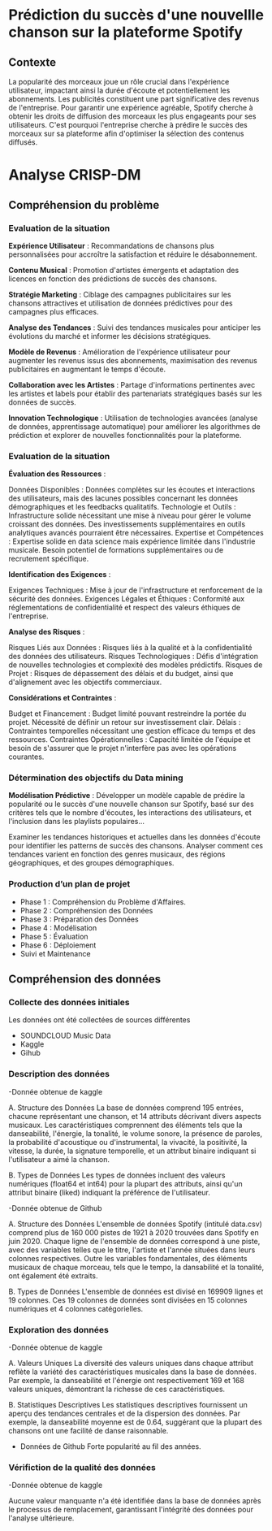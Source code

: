
# Prédiction du succès d'une nouvellle chanson sur la plateforme Spotify

## Contexte
La popularité des morceaux joue un rôle crucial dans l'expérience utilisateur, impactant ainsi la durée d'écoute et potentiellement les abonnements. Les publicités constituent une part significative des revenus de l'entreprise. Pour garantir une expérience agréable, Spotify cherche à obtenir les droits de diffusion des morceaux les plus engageants pour ses utilisateurs. C'est pourquoi l'entreprise cherche à prédire le succès des morceaux sur sa plateforme afin d'optimiser la sélection des contenus diffusés.

# Analyse CRISP-DM
## Compréhension du problème
### Evaluation de la situation
**Expérience Utilisateur** : Recommandations de chansons plus personnalisées pour accroître la satisfaction et réduire le désabonnement.

**Contenu Musical** : Promotion d'artistes émergents et adaptation des licences en fonction des prédictions de succès des chansons.

**Stratégie Marketing** : Ciblage des campagnes publicitaires sur les chansons attractives et utilisation de données prédictives pour des campagnes plus efficaces.

**Analyse des Tendances** : Suivi des tendances musicales pour anticiper les évolutions du marché et informer les décisions stratégiques.

**Modèle de Revenus** : Amélioration de l'expérience utilisateur pour augmenter les revenus issus des abonnements, maximisation des revenus publicitaires en augmentant le temps d'écoute.

**Collaboration avec les Artistes** : Partage d'informations pertinentes avec les artistes et labels pour établir des partenariats stratégiques basés sur les données de succès.

**Innovation Technologique** : Utilisation de technologies avancées (analyse de données, apprentissage automatique) pour améliorer les algorithmes de prédiction et explorer de nouvelles fonctionnalités pour la plateforme.

### Evaluation de la situation
**Évaluation des Ressources** :

Données Disponibles : Données complètes sur les écoutes et interactions des utilisateurs, mais des lacunes possibles concernant les données démographiques et les feedbacks qualitatifs.
Technologie et Outils : Infrastructure solide nécessitant une mise à niveau pour gérer le volume croissant des données. Des investissements supplémentaires en outils analytiques avancés pourraient être nécessaires.
Expertise et Compétences : Expertise solide en data science mais expérience limitée dans l'industrie musicale. Besoin potentiel de formations supplémentaires ou de recrutement spécifique.

**Identification des Exigences** :

Exigences Techniques : Mise à jour de l'infrastructure et renforcement de la sécurité des données.
Exigences Légales et Éthiques : Conformité aux réglementations de confidentialité et respect des valeurs éthiques de l'entreprise.

**Analyse des Risques** :

Risques Liés aux Données : Risques liés à la qualité et à la confidentialité des données des utilisateurs.
Risques Technologiques : Défis d'intégration de nouvelles technologies et complexité des modèles prédictifs.
Risques de Projet : Risques de dépassement des délais et du budget, ainsi que d'alignement avec les objectifs commerciaux.

**Considérations et Contraintes** :

Budget et Financement : Budget limité pouvant restreindre la portée du projet. Nécessité de définir un retour sur investissement clair.
Délais : Contraintes temporelles nécessitant une gestion efficace du temps et des ressources.
Contraintes Opérationnelles : Capacité limitée de l'équipe et besoin de s'assurer que le projet n'interfère pas avec les opérations courantes.

### Détermination des objectifs du Data mining
**Modélisation Prédictive** :
Développer un modèle capable de prédire la popularité ou le succès d'une nouvelle chanson sur Spotify, basé sur des critères tels que le nombre d'écoutes, les interactions des utilisateurs, et l'inclusion dans les playlists populaires...

Examiner les tendances historiques et actuelles dans les données d'écoute pour identifier les patterns de succès des chansons.
Analyser comment ces tendances varient en fonction des genres musicaux, des régions géographiques, et des groupes démographiques.

### Production d’un plan de projet
- Phase 1 : Compréhension du Problème d'Affaires.
- Phase 2 : Compréhension des Données 
- Phase 3 : Préparation des Données
- Phase 4 : Modélisation 
- Phase 5 : Évaluation
- Phase 6 : Déploiement
- Suivi et Maintenance

## Compréhension des données
### Collecte des données initiales
Les données ont été collectées de sources différentes 
- SOUNDCLOUD Music Data
- Kaggle
- Gihub
### Description des données
-Donnée obtenue de kaggle

A. Structure des Données
La base de données comprend 195 entrées, chacune représentant une chanson, et 14 attributs décrivant divers aspects musicaux. Les caractéristiques comprennent des éléments tels que la danseabilité, l'énergie, la tonalité, le volume sonore, la présence de paroles, la probabilité d'acoustique ou d'instrumental, la vivacité, la positivité, la vitesse, la durée, la signature temporelle, et un attribut binaire indiquant si l'utilisateur a aimé la chanson.

B. Types de Données
Les types de données incluent des valeurs numériques (float64 et int64) pour la plupart des attributs, ainsi qu'un attribut binaire (liked) indiquant la préférence de l'utilisateur.

-Donnée obtenue de Github

A. Structure des Données
L'ensemble de données Spotify (intitulé data.csv) comprend plus de 160 000 pistes de 1921 à 2020 trouvées dans Spotify en juin 2020. 
Chaque ligne de l'ensemble de données correspond à une piste, avec des variables telles que le titre, l'artiste et l'année situées dans leurs colonnes respectives. Outre les variables fondamentales, des éléments musicaux de chaque morceau, tels que le tempo, la dansabilité et la tonalité, ont également été extraits.

B. Types de Données
L'ensemble de données est divisé en 169909 lignes et 19 colonnes. Ces 19 colonnes de données sont divisées en 15 colonnes numériques et 4 colonnes catégorielles.

### Exploration des données
-Donnée obtenue de kaggle

A. Valeurs Uniques
La diversité des valeurs uniques dans chaque attribut reflète la variété des caractéristiques musicales dans la base de données. Par exemple, la danseabilité et l'énergie ont respectivement 169 et 168 valeurs uniques, démontrant la richesse de ces caractéristiques.

B. Statistiques Descriptives
Les statistiques descriptives fournissent un aperçu des tendances centrales et de la dispersion des données. Par exemple, la danseabilité moyenne est de 0.64, suggérant que la plupart des chansons ont une facilité de danse raisonnable.

- Données de Github
Forte popularité au fil des années.



### Vérifiction de la qualité des données
-Donnée obtenue de kaggle

Aucune valeur manquante n'a été identifiée dans la base de données après le processus de remplacement, garantissant l'intégrité des données pour l'analyse ultérieure.
